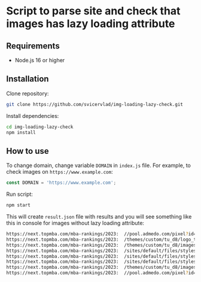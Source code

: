 # Script to parse site and check that images has lazy loading attribute

## Requirements

- Node.js 16 or higher

## Installation

Clone repository:

```bash
git clone https://github.com/svicervlad/img-loading-lazy-check.git
```

Install dependencies:

```bash
cd img-loading-lazy-check
npm install
```

## How to use

To change domain, change variable `DOMAIN` in `index.js` file. For example, to check images on `https://www.example.com`:

```javascript
const DOMAIN = 'https://www.example.com';
```

Run script:

```bash
npm start
```

This will create `result.json` file with results and you will see something like this in console for images without lazy loading attribute:

```bash
https://next.topmba.com/mba-rankings/2023:  //pool.admedo.com/pixel?id=136039&t=img
https://next.topmba.com/mba-rankings/2023:  /themes/custom/tu_d8/logo_tm.svg
https://next.topmba.com/mba-rankings/2023:  /themes/custom/tu_d8/images/user-icon-white.svg
https://next.topmba.com/mba-rankings/2023:  /sites/default/files/styles/350x168/public/articles/lead-images/stan325untitled.jpg.webp
https://next.topmba.com/mba-rankings/2023:  /sites/default/files/styles/350x168/public/articles/lead-images/hec_paris_lead_0.jpg.webp
https://next.topmba.com/mba-rankings/2023:  /sites/default/files/styles/350x168/public/articles/lead-images/yonsei_university_lead.jpg.webp
https://next.topmba.com/mba-rankings/2023:  /themes/custom/tu_d8/images/reg_form/logo.png
https://next.topmba.com/mba-rankings/2023:  //pool.admedo.com/pixel?id=136039&t=img
```
